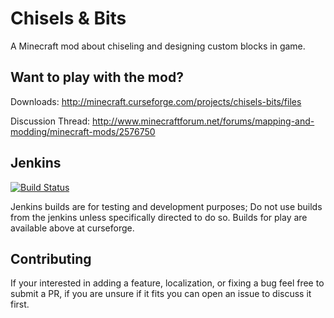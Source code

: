 # Chisels & Bits

A Minecraft mod about chiseling and designing custom blocks in game.


Want to play with the mod?
--------------------------

Downloads: http://minecraft.curseforge.com/projects/chisels-bits/files

Discussion Thread: http://www.minecraftforum.net/forums/mapping-and-modding/minecraft-mods/2576750

Jenkins
-------

[![Build Status](https://dvs1.progwml6.com/jenkins/job/Chisels-and-Bits/badge/icon)](https://dvs1.progwml6.com/jenkins/job/Chisels-and-Bits/)

Jenkins builds are for testing and development purposes; Do not use builds from the jenkins unless specifically directed to do so. Builds for play are available above at curseforge.

Contributing
------------

If your interested in adding a feature, localization, or fixing a bug feel free to submit a PR, if you are unsure if it fits you can open an issue to discuss it first.
